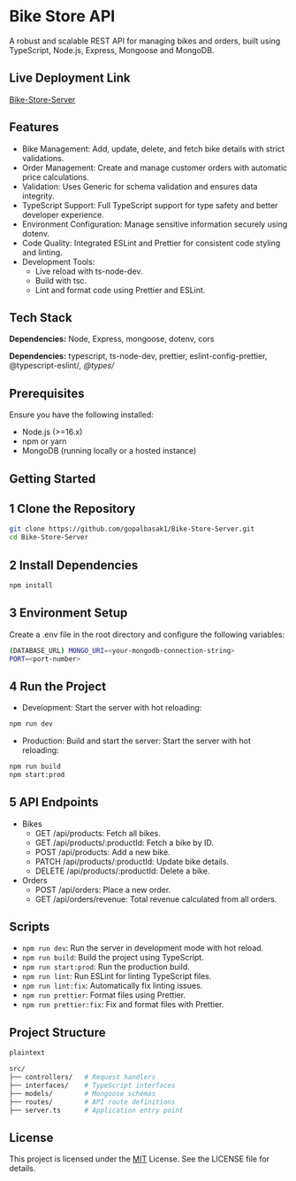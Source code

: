 # Bike Store API

A robust and scalable REST API for managing bikes and orders, built using TypeScript, Node.js, Express, Mongoose and MongoDB.

## Live Deployment Link

[Bike-Store-Server](https://bike-store-ebon.vercel.app/)

## Features

- Bike Management: Add, update, delete, and fetch bike details with strict validations.
- Order Management: Create and manage customer orders with automatic price calculations.
- Validation: Uses Generic for schema validation and ensures data integrity.
- TypeScript Support: Full TypeScript support for type safety and better developer experience.
- Environment Configuration: Manage sensitive information securely using dotenv.
- Code Quality: Integrated ESLint and Prettier for consistent code styling and linting.
- Development Tools:
  - Live reload with ts-node-dev.
  - Build with tsc.
  - Lint and format code using Prettier and ESLint.

## Tech Stack

**Dependencies:** Node, Express, mongoose, dotenv, cors

**Dependencies:** typescript, ts-node-dev, prettier, eslint-config-prettier, @typescript-eslint/_, @types/_

## Prerequisites

Ensure you have the following installed:

- Node.js (>=16.x)
- npm or yarn
- MongoDB (running locally or a hosted instance)

## Getting Started

## 1 Clone the Repository

```bash
git clone https://github.com/gopalbasak1/Bike-Store-Server.git
cd Bike-Store-Server
```

## 2 Install Dependencies

```bash
npm install
```

## 3 Environment Setup

Create a .env file in the root directory and configure the following variables:

```bash
(DATABASE_URL) MONGO_URI=<your-mongodb-connection-string>
PORT=<port-number>
```

## 4 Run the Project

- Development: Start the server with hot reloading:

```bash
npm run dev
```

- Production: Build and start the server: Start the server with hot reloading:

```bash
npm run build
npm start:prod
```

## 5 API Endpoints

- Bikes
  - GET /api/products: Fetch all bikes.
  - GET /api/products/:productId: Fetch a bike by ID.
  - POST /api/products: Add a new bike.
  - PATCH /api/products/:productId: Update bike details.
  - DELETE /api/products/:productId: Delete a bike.
- Orders
  - POST /api/orders: Place a new order.
  - GET /api/orders/revenue: Total revenue calculated from all orders.

## Scripts

- `npm run dev`: Run the server in development mode with hot reload.
- `npm run build`: Build the project using TypeScript.
- `npm run start:prod`: Run the production build.
- `npm run lint`: Run ESLint for linting TypeScript files.
- `npm run lint:fix`: Automatically fix linting issues.
- `npm run prettier`: Format files using Prettier.
- `npm run prettier:fix`: Fix and format files with Prettier.

## Project Structure

```bash
plaintext

src/
├── controllers/   # Request handlers
├── interfaces/    # TypeScript interfaces
├── models/        # Mongoose schemas
├── routes/        # API route definitions
├── server.ts      # Application entry point

```

## License

This project is licensed under the [MIT](https://choosealicense.com/licenses/mit/) License. See the LICENSE file for details.
